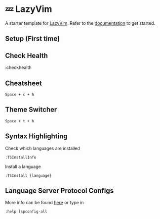 # 💤 LazyVim

A starter template for [LazyVim](https://github.com/LazyVim/LazyVim).
Refer to the [documentation](https://lazyvim.github.io/installation) to get started.

## Setup (First time)

## Check Health

  :checkhealth

## Cheatsheet

	Space + c + h

## Theme Switcher

	Space + t + h

## Syntax Highlighting

Check which languages are installed

	:TSInstallInfo

Install a language

	:TSInstall {language}

## Language Server Protocol Configs

More info can be found [here](https://github.com/neovim/nvim-lspconfig/blob/master/doc/server_configurations.md)
or type in

	:help lspconfig-all

